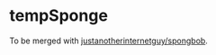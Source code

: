 # tempSponge
To be merged with [justanotherinternetguy/spongbob](https://github.com/justanotherinternetguy/spongbob/).